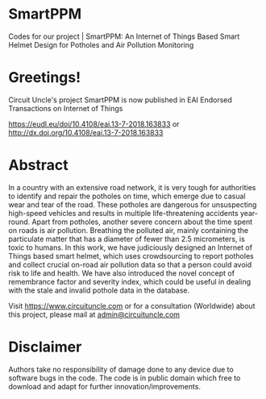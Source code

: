 # SmartPPM
Codes for our project | SmartPPM: An Internet of Things Based Smart Helmet Design for Potholes and Air Pollution Monitoring

# Greetings!
Circuit Uncle's project SmartPPM is now published in EAI Endorsed Transactions on Internet of Things
 
https://eudl.eu/doi/10.4108/eai.13-7-2018.163833 or http://dx.doi.org/10.4108/eai.13-7-2018.163833

# Abstract
In a country with an extensive road network, it is very tough for authorities to identify and repair the potholes on time, which emerge due to casual wear and tear of the road. These potholes are dangerous for unsuspecting high-speed vehicles and results in multiple life-threatening accidents year-round. Apart from potholes, another severe concern about the time spent on roads is air pollution. Breathing the polluted air, mainly containing the particulate matter that has a diameter of fewer than 2.5 micrometers, is toxic to humans. In this work, we have judiciously designed an Internet of Things based smart helmet, which uses crowdsourcing to report potholes and collect crucial on-road air pollution data so that a person could avoid risk to life and health. We have also introduced the novel concept of remembrance factor and severity index, which could be useful in dealing with the stale and invalid pothole data in the database.

Visit https://www.circuituncle.com or for a consultation (Worldwide) about this project, please mail at admin@circuituncle.com

# Disclaimer

Authors take no responsibility of damage done to any device due to software bugs in the code. The code is in public domain which free to download and adapt for further innovation/improvements.
